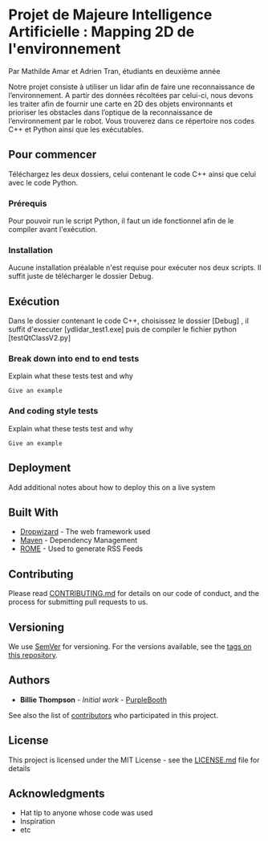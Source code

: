 # Projet de Majeure Intelligence Artificielle : Mapping 2D de l'environnement

Par Mathilde Amar et Adrien Tran, étudiants en deuxième année

Notre projet consiste à utiliser un lidar afin de faire une reconnaissance de l’environnement. A partir des données récoltées par celui-ci, nous devons les traiter afin de fournir une carte en 2D des objets environnants et prioriser les obstacles dans l’optique de la reconnaissance de l’environnement par le robot.
Vous trouverez dans ce répertoire nos codes C++ et Python ainsi que les exécutables.

## Pour commencer

Téléchargez les deux dossiers, celui contenant le code C++ ainsi que celui avec le code Python.

### Prérequis

Pour pouvoir run le script Python, il faut un ide fonctionnel afin de le compiler avant l'exécution.

### Installation

Aucune installation préalable n'est requise pour exécuter nos deux scripts. Il suffit juste de télécharger le dossier Debug.

## Exécution

Dans le dossier contenant le code C++, choisissez le dossier [Debug] , il suffit d'executer [ydlidar_test1.exe] puis de compiler le fichier python [testQtClassV2.py]

### Break down into end to end tests

Explain what these tests test and why

```
Give an example
```

### And coding style tests

Explain what these tests test and why

```
Give an example
```

## Deployment

Add additional notes about how to deploy this on a live system

## Built With

* [Dropwizard](http://www.dropwizard.io/1.0.2/docs/) - The web framework used
* [Maven](https://maven.apache.org/) - Dependency Management
* [ROME](https://rometools.github.io/rome/) - Used to generate RSS Feeds

## Contributing

Please read [CONTRIBUTING.md](https://gist.github.com/PurpleBooth/b24679402957c63ec426) for details on our code of conduct, and the process for submitting pull requests to us.

## Versioning

We use [SemVer](http://semver.org/) for versioning. For the versions available, see the [tags on this repository](https://github.com/your/project/tags). 

## Authors

* **Billie Thompson** - *Initial work* - [PurpleBooth](https://github.com/PurpleBooth)

See also the list of [contributors](https://github.com/your/project/contributors) who participated in this project.

## License

This project is licensed under the MIT License - see the [LICENSE.md](LICENSE.md) file for details

## Acknowledgments

* Hat tip to anyone whose code was used
* Inspiration
* etc
